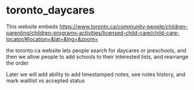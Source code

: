# toronto_daycares

This website embeds https://www.toronto.ca/community-people/children-parenting/children-programs-activities/licensed-child-care/child-care-locator/#location=&lat=&lng=&zoom=

the toronto.ca website lets people search for daycares or preschools, and then we allow people to add schools to their interested lists, and rearrange the order

Later we will add ability to add timestamped notes, see notes history, and mark waitlist vs accepted status

